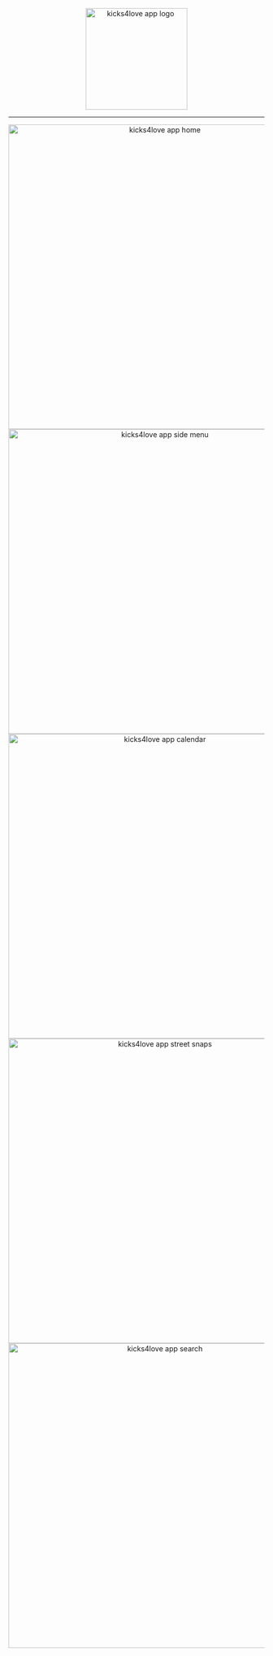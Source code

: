 <p align="center">
<img alt="kicks4love app logo" src="https://i.imgur.com/RzUtnbg.png" height="200">
</p>

<hr/>

<p align="center">
<img alt="kicks4love app home" src="https://i.imgur.com/z43fAOh.png" height="600">
<br/>
<img alt="kicks4love app side menu" src="https://i.imgur.com/DJnfHo7.png" height="600">
<br/>
<img alt="kicks4love app calendar" src="https://i.imgur.com/g3LrEsx.png" height="600">
<br/>
<img alt="kicks4love app street snaps" src="https://i.imgur.com/Uf3UqbB.png" height="600">
<br/>
<img alt="kicks4love app search" src="https://i.imgur.com/XDqHaFE.png" height="600">
</p>

